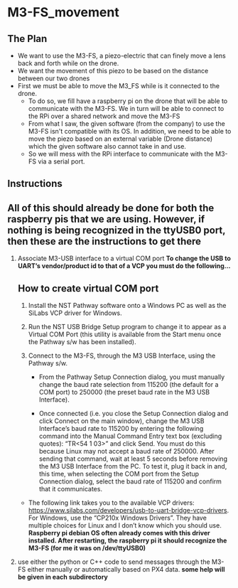 # M3-FS_movement

## The Plan
 - We want to use the M3-FS, a piezo-electric that can finely move a lens back and forth while on the drone.
 - We want the movement of this piezo to be based on the distance between our two drones
 - First we must be able to move the M3_FS while is it connected to the drone.
   - To do so, we fill have a raspberry pi on the drone that will be able to communicate with the M3-FS. We in turn will be able to connect to the RPi over a shared network and move the M3-FS
   - From what I saw, the given software (from the company) to use the M3-FS isn't compatible with its OS. In addition, we need to be able to move the piezo based on an external variable (Drone distance) which the given software also cannot take in and use.
   - So we will mess with the RPi interface to communicate with the M3-FS via a serial port.

## Instructions
## All of this should already be done for both the raspberry pis that we are using. However, if nothing is being recognized in the ttyUSB0 port, then these are the instructions to get there
1. Associate M3-USB interface to a virtual COM port
   __To change the USB to UART’s vendor/product id to that of a VCP you must do the following…__
   ## How to create virtual COM port
    1. Install the NST Pathway software onto a Windows PC as well as the SiLabs VCP driver for Windows.

    2. Run the NST USB Bridge Setup program to change it to appear as a Virtual COM Port (this utility is available from the Start menu once the Pathway s/w has been installed).
    3.  Connect to the M3-FS, through the M3 USB Interface, using the Pathway s/w.

        * From the Pathway Setup Connection dialog, you must manually change the baud rate selection from 115200 (the default for a COM port) to 250000 (the preset baud rate in the M3 USB Interface).

        * Once connected (i.e. you close the Setup Connection dialog and click Connect on the main window), change the M3 USB Interface’s baud rate to 115200 by entering the following command into the Manual Command Entry text box (excluding quotes): “TR<54 1 03>” and click Send.  You must do this because Linux may not accept a baud rate of 250000.   After sending that command, wait at least 5 seconds before removing the M3 USB Interface from the PC.   To test it, plug it back in and, this time, when selecting the COM port from the Setup Connection dialog, select the baud rate of 115200 and confirm that it communicates.

   - The following link takes you to the available VCP drivers: https://www.silabs.com/developers/usb-to-uart-bridge-vcp-drivers.  For Windows, use the “CP210x Windows Drivers”.  They have multiple choices for Linux and I don’t know which you should use. __Raspberry pi debian OS often already comes with this driver installed. After restarting, the raspberry pi it should recognize the M3-FS (for me it was on /dev/ttyUSB0)__
2. use either the python or C++ code to send messages through the M3-FS either manually or automatically based on PX4 data. **some help will be given in each subdirectory**
